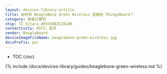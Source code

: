 ```yaml
---
layout: devices-library-article
title: 如何将 BeagleBone Green Wireless 连接到 ThingsBoard？
category: 单板计算机
chip: TI Sitara AM3358BZCZA100
connectivity: WIFI，蓝牙
vendor: BeagleBoard
deviceImageFileName: beaglebone-green-wireless.jpg
docsPrefix: pe/
---
```



* TOC
{:toc}

{% include /docs/devices-library/guides/beaglebone-green-wireless.md %}